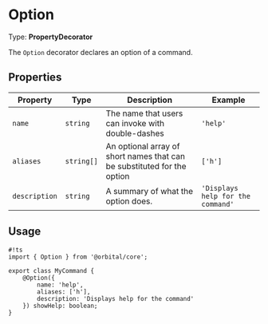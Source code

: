 # Option

Type: **PropertyDecorator**

The `Option` decorator declares an option of a command.

## Properties

| Property      | Type       | Description                                                             | Example                           |
| ------------- | ---------- | ----------------------------------------------------------------------- | --------------------------------- |
| `name`        | `string`   | The name that users can invoke with double-dashes                       | `'help'`                          |
| `aliases`     | `string[]` | An optional array of short names that can be substituted for the option | `['h']`                           |
| `description` | `string`   | A summary of what the option does.                                      | `'Displays help for the command'` |

## Usage

    #!ts
    import { Option } from '@orbital/core';

    export class MyCommand {
        @Option({
            name: 'help',
            aliases: ['h'],
            description: 'Displays help for the command'
        }) showHelp: boolean;
    }